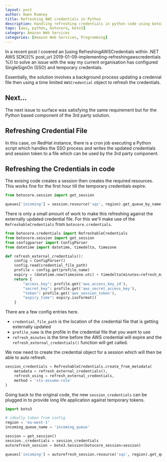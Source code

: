 ```yaml
---
layout: post
author: Owen Rumney
title: Refreshing AWS credentials in Python
description: Handling refreshing credentials in python code using boto3 and botocore
tags: [aws, python, botocore, boto3]
category: Amazon Web Services
categories: [Amazon Web Services, Programming]
---
```


In a recent post I covered an [using RefreshingAWSCredentials within .NET AWS SDK]({% post_url  2019-01-09-implementing-refreshingawscredentials %}) to solve an issue with the way my current organisation has configured SingleSignOn (SSO) and temporary credentials.

Essentially, the solution involves a background process updating a credenial file then using a time limited `AWSCredential` object to refresh the credentials.

## Next...

The next issue to surface was satisfying the same requirement but for the Python based component of the 3rd party solution.

## Refreshing Credential File

In this case, on RedHat instance, there is a cron job executing a Python script which handles the SSO process and writes the updated credentials and session token to a file which can be used by the 3rd party component.

## Refreshing the Credentials in code

The exising code creates a session then creates the required resources. This works fine for the first hour till the temporary credentials expire.

```python
from botocore.session import get_session

queues['incoming'] = session.resource('sqs', region).get_queue_by_name(QueueName='incoming_queue')
```

There is only a small amount of work to make this refreshing against the externally updated credential file. For this we'll make use of the `RefreshableCredentials` from `botocore.credentials`.

```python
from botocore.credentials import RefreshableCredentials
from botocore.session import get_session
from configparser import ConfigParser
from datetime import datetime, timedelta, timezone

def refresh_external_credentials():
    config = ConfigParser()
    config.read(credential_file_path)
    profile = config.get(profile_name)
    expiry = (datetime.now(timezone.utc) + timedelta(minutes=refresh_minutes))
    return {
        "access_key": profile.get('aws_access_key_id'),
        "secret_key": profile.get('aws_secret_access_key'),
        "token": profile.get('aws_session_token'),
        "expiry_time": expiry.isoformat()
    }
```

There are a few config entries here.

- `credential_file_path` is the location of the credential file that is getting externally updated
- `profile_name` is the profile in the credential file that you want to use
- `refresh_minutes` is the time before the AWS credential will expire and the `refresh_external_credentials()` function will get called.

We now need to create the credential object for a session which will then be able to auto refresh.

```python
session_credentials = RefreshableCredentials.create_from_metadata(
    metadata = refresh_external_credentials(),
    refresh_using = refresh_external_credentials,
    method = 'sts-assume-role'
)
```

Going back to the original code, the new `session_credentials` can be plugged in to provide long life application against temporary tokens.

```python
import boto3

# ideally taken from config
region = 'eu-west-1'
incoming_queue_name = 'incoming_queue'

session = get_session()
session._credentials = session_credentials
autorefresh_session = boto3.Session(botocore_session=session)

queues['incoming'] = autorefresh_session.resource('sqs', region).get_queue_by_name(QueueName=incoming_queue_name)

```

